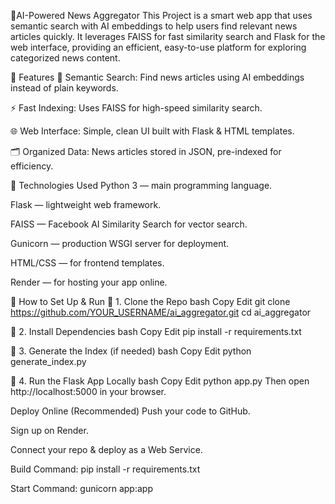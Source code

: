 🔗AI-Powered News Aggregator
 This Project is a smart web app that uses semantic search with AI embeddings to help users find relevant news articles quickly. It leverages FAISS for fast similarity search and Flask for the web interface, providing an efficient, easy-to-use platform for exploring categorized news content.

🔗 Features
🔎 Semantic Search: Find news articles using AI embeddings instead of plain keywords.

⚡ Fast Indexing: Uses FAISS for high-speed similarity search.

🌐 Web Interface: Simple, clean UI built with Flask & HTML templates.

🗂️ Organized Data: News articles stored in JSON, pre-indexed for efficiency.

🔗 Technologies Used
Python 3 — main programming language.

Flask — lightweight web framework.

FAISS — Facebook AI Similarity Search for vector search.

Gunicorn — production WSGI server for deployment.

HTML/CSS — for frontend templates.

Render — for hosting your app online.

🔗 How to Set Up & Run
🔹 1. Clone the Repo
bash
Copy
Edit
git clone https://github.com/YOUR_USERNAME/ai_aggregator.git
cd ai_aggregator

🔹 2. Install Dependencies
bash
Copy
Edit
pip install -r requirements.txt

🔹 3. Generate the Index (if needed)
bash
Copy
Edit
python generate_index.py

🔹 4. Run the Flask App Locally
bash
Copy
Edit
python app.py
Then open http://localhost:5000 in your browser.


 Deploy Online (Recommended)
Push your code to GitHub.

Sign up on Render.

Connect your repo & deploy as a Web Service.

Build Command: pip install -r requirements.txt

Start Command: gunicorn app:app

